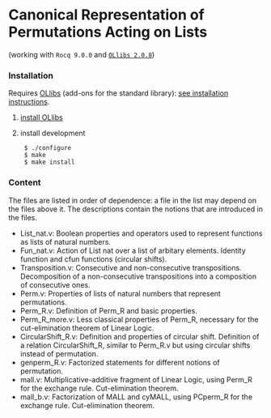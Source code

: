 # Canonical Representation of Permutations Acting on Lists

(working with `Rocq 9.0.0` and [`OLlibs 2.0.8`](https://github.com/olaure01/ollibs))

### Installation

Requires [OLlibs](https://github.com/olaure01/ollibs) (add-ons for the standard library): [see installation instructions](https://github.com/olaure01/ollibs/blob/master/README.md).

1. [install OLlibs](https://github.com/olaure01/ollibs/blob/master/README.md)
2. install development

        $ ./configure
        $ make
        $ make install

### Content

The files are listed in order of dependence: a file in the list may depend on the files above it.
The descriptions contain the notions that are introduced in the files.

- List_nat.v: Boolean properties and operators used to represent functions as lists of natural numbers.
- Fun_nat.v: Action of List nat over a list of arbitary elements. Identity function and cfun functions (circular shifts).
- Transposition.v: Consecutive and non-consecutive transpositions. Decomposition of a non-consecutive transpositions into a composition of consecutive ones.
- Perm.v: Properties of lists of natural numbers that represent permutations.
- Perm_R.v: Definition of Perm_R and basic properties.
- Perm_R_more.v: Less classical properties of Perm_R, necessary for the cut-elimination theorem of Linear Logic.
- CircularShift_R.v: Definition and properties of circular shift. Definition of a relation CircularShift_R, similar to Perm_R.v but using circular shifts instead of permutation.
- genperm_R.v: Factorized statements for different notions of permutation.
- mall.v: Multiplicative-additive fragment of Linear Logic, using Perm_R for the exchange rule. Cut-elimination theorem.
- mall_b.v: Factorization of MALL and cyMALL, using PCperm_R for the exchange rule. Cut-elimination theorem.
